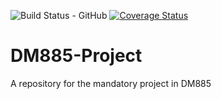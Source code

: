 ![Build Status - GitHub](https://github.com/TroelsLind/DM885-Project/workflows/pytest/badge.svg)
[![Coverage Status](https://coveralls.io/repos/github/TroelsLind/DM885-Project/badge.svg?branch=main)](https://coveralls.io/github/TroelsLind/DM885-Project?branch=main)

# DM885-Project
A repository for the mandatory project in DM885
